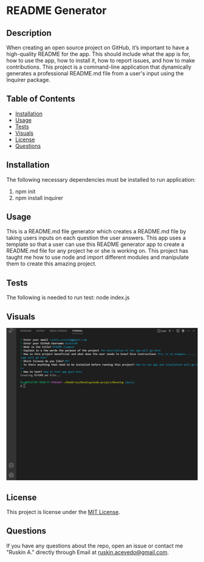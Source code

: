  # README Generator

 ## Description
 When creating an open source project on GitHub, it’s important to have a high-quality README for the app. This should include what the app is for, how to use the app, how to install it, how to report issues, and how to make contributions. This project is a command-line application that dynamically generates a professional README.md file from a user's input using the Inquirer package.
 
 ## Table of Contents
  * [Installation](#installation)
  * [Usage](#usage)
  * [Tests](#tests)
  * [Visuals](#visuals)
  * [License](#license)
  * [Questions](#questions)

## Installation 
The following necessary dependencies must be installed to run application:
1. npm init
2. npm install inquirer


## Usage
This is a README.md file generator which creates a README.md file by taking users inputs on each question the user answers. This app uses a template so that a user can use this README generator app to create a README.md file for any project he or she is working on. This project has taught me how to use node and import different modules and manipulate them to create this amazing project.

## Tests
The following is needed to run test: node index.js

## Visuals
![This is an image](./Develop/assets/images/Screenshot%20(28).png)

## License
This project is license under the [MIT License](https://raw.githubusercontent.com/Ruskin20/README-generator/main/LICENSE).

## Questions
If you have any questions about the repo, open an issue or contact me "Ruskin A." directly through Email at ruskin.acevedo@gmail.com.